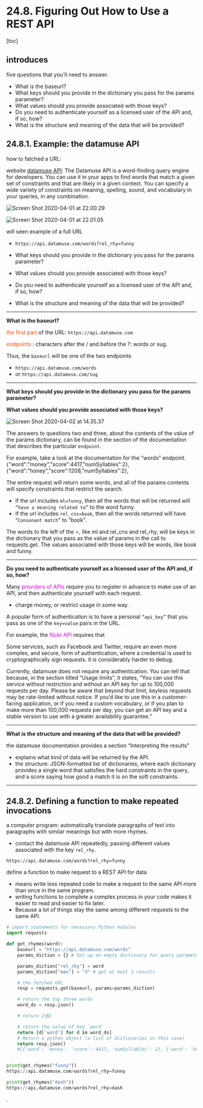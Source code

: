 
# 24.8. Figuring Out How to Use a REST API

[toc]

## introduces

five questions that you’ll need to answer.
- What is the baseurl?
- What keys should you provide in the dictionary you pass for the params parameter?
- What values should you provide associated with those keys?
- Do you need to authenticate yourself as a licensed user of the API and, if so, how?
- What is the structure and meaning of the data that will be provided?




## 24.8.1. Example: the datamuse API

how to fatched a URL:

website [datamuse API](https://www.datamuse.com/api/): The Datamuse API is a word-finding query engine for developers. You can use it in your apps to find words that match a given set of constraints and that are likely in a given context. You can specify a wide variety of constraints on meaning, spelling, sound, and vocabulary in your queries, in any combination.

![Screen Shot 2020-04-01 at 22.00.29](https://i.imgur.com/ep4tyol.png)

![Screen Shot 2020-04-01 at 22.01.05](https://i.imgur.com/VFqaD4H.png)

will seen example of a full URL
- `https://api.datamuse.com/words?rel_rhy=funny`


- What keys should you provide in the dictionary you pass for the params parameter?
- What values should you provide associated with those keys?
- Do you need to authenticate yourself as a licensed user of the API and, if so, how?
- What is the structure and meaning of the data that will be provided?

---

**What is the baseurl?**

<font color=OrangeRed> the first part </font> of the URL: `https://api.datamuse.com`

<font color=OrangeRed> endpoints </font>: characters after the / and before the ?: words or sug.

Thus, the `baseurl` will be one of the two endpoints
- `https://api.datamuse.com/words`
- or `https://api.datamuse.com/sug`

---

**What keys should you provide in the dictionary you pass for the params parameter?**

**What values should you provide associated with those keys?**

![Screen Shot 2020-04-02 at 14.35.37](https://i.imgur.com/eMQ6Mzj.png)

The answers to questions two and three, about the contents of the value of the params dictionary, can be found in the section of the documentation that describes the particular `endpoint`.

For example, take a look at the documentation for the “words” endpoint.
{"word":"money","score":4417,"numSyllables":2},{"word":"honey","score":1208,"numSyllables":2},

The entire request will return some words, and all of the params contents will specify constraints that restrict the search.

- If the url includes `ml=funny`, then all the words that will be returned will `“have a meaning related to”` to the word funny.
- If the url includes `rel_cns=book`, then all the words returned will have “`Consonant match`” to “book”.


The words to the left of the =, like ml and rel_cns and rel_rhy, will be keys in the dictionary that you pass as the value of params in the call to requests.get. The values associated with those keys will be words, like book and funny.

---

**Do you need to authenticate yourself as a licensed user of the API and, if so, how?**


Many <font color=dblue> providers of APIs </font> require you to register in advance to make use of an API, and then authenticate yourself with each request.
- charge money, or restrict usage in some way.

A popular form of authentication is to have a personal `“api_key”` that you pass as one of the `key=value` pairs in the URL.

For example, the <font color=dblue> flickr API </font> requires that

Some services, such as Facebook and Twitter, require an even more complex, and secure, form of authentication, where a credential is used to cryptographically sign requests. it is considerably harder to debug.

Currently, datamuse does not require any authentication. You can tell that because, in the section titled “Usage limits”, it states, “You can use this service without restriction and without an API key for up to 100,000 requests per day. Please be aware that beyond that limit, keyless requests may be rate-limited without notice. If you’d like to use this in a customer-facing application, or if you need a custom vocabulary, or if you plan to make more than 100,000 requests per day, you can get an API key and a stable version to use with a greater availability guarantee.”

---

**What is the structure and meaning of the data that will be provided?**

the datamuse documentation provides a section “Interpreting the results”
- explains what kind of data will be returned by the API.
- the structure: JSON-formatted list of dictionaries, where each dictionary provides a single word that satisfies the hard constraints in the query, and a score saying how good a match it is on the soft constraints.

---

## 24.8.2. Defining a function to make repeated invocations


a computer program: automatically translate paragraphs of text into paragraphs with similar meanings but with more rhymes.
- contact the datamuse API repeatedly, passing different values associated with the key `rel_rhy`.

`https://api.datamuse.com/words?rel_rhy=funny`

define a function to make request to a REST API for data
- means write less repeated code to make a request to the same API more than once in the same program.
- writing functions to complete a complex process in your code makes it easier to read and easier to fix later.
- Because a lot of things stay the same among different requests to the same API.


```py
# import statements for necessary Python modules
import requests

def get_rhymes(word):
    baseurl = "https://api.datamuse.com/words"
    params_diction = {} # Set up an empty dictionary for query parameters

    params_diction["rel_rhy"] = word
    params_diction["max"] = "3" # get at most 3 results

    # the fetched URL
    resp = requests.get(baseurl, params=params_diction)

    # return the top three words
    word_ds = resp.json()

    # return 2选1

    # return the value of key `word`
    return [d['word'] for d in word_ds]
    # Return a python object (a list of dictionaries in this case)
    return resp.json()
    #[{'word': 'money', 'score': 4417, 'numSyllables': 2}, {'word': 'honey', 'score': 1208, 'numSyllables': 2}, {'word': 'sunny', 'score': 720, 'numSyllables': 2}]


print(get_rhymes("funny"))
https://api.datamuse.com/words?rel_rhy=funny

print(get_rhymes("dash"))
https://api.datamuse.com/words?rel_rhy=dash
```



















.
